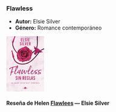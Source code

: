 ### **Flawless**  
- **Autor:** Elsie Silver  
- **Género:** Romance contemporáneo  
<img src="../Imagenes/Flawless.jpg" alt="Flawless" width="100" />

#### Reseña de Helen [Flawlees](../Usuarios/Elena/Mis%20reseñas/Flawlees.md) — Elsie Silver 

